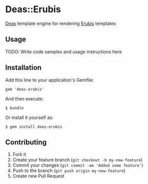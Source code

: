 # Deas::Erubis

[Deas](https://github.com/redding/deas) template engine for rendering [Erubis](http://www.kuwata-lab.com/erubis/) templates

## Usage

TODO: Write code samples and usage instructions here

## Installation

Add this line to your application's Gemfile:

    gem 'deas-erubis'

And then execute:

    $ bundle

Or install it yourself as:

    $ gem install deas-erubis

## Contributing

1. Fork it
2. Create your feature branch (`git checkout -b my-new-feature`)
3. Commit your changes (`git commit -am 'Added some feature'`)
4. Push to the branch (`git push origin my-new-feature`)
5. Create new Pull Request
